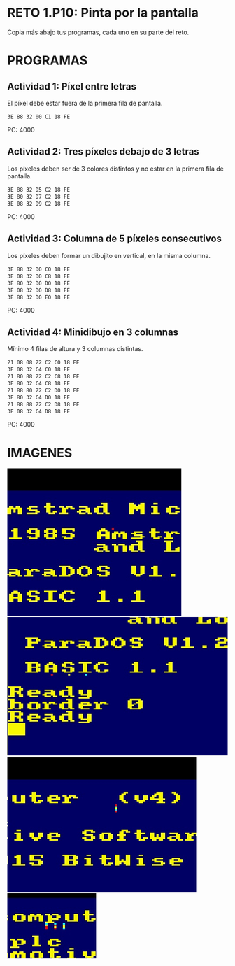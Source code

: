 # RETO 1.P10: Pinta por la pantalla
Copia más abajo tus programas, cada uno en su parte del reto.

# PROGRAMAS

## Actividad 1: Píxel entre letras
El píxel debe estar fuera de la primera fila de pantalla.
```
3E 88 32 00 C1 18 FE
```
PC: 4000

## Actividad 2: Tres píxeles debajo de 3 letras
Los píxeles deben ser de 3 colores distintos y no estar en la primera fila de pantalla.
```
3E 88 32 D5 C2 18 FE
3E 80 32 D7 C2 18 FE
3E 08 32 D9 C2 18 FE
```
PC: 4000

## Actividad 3: Columna de 5 píxeles consecutivos
Los píxeles deben formar un dibujito en vertical, en la misma columna.
```
3E 88 32 D0 C0 18 FE
3E 08 32 D0 C8 18 FE
3E 80 32 D0 D0 18 FE
3E 08 32 D0 D8 18 FE
3E 88 32 D0 E0 18 FE
```
PC: 4000

## Actividad 4: Minidibujo en 3 columnas
Mínimo 4 filas de altura y 3 columnas distintas.
```
21 08 08 22 C2 C0 18 FE
3E 08 32 C4 C0 18 FE
21 80 88 22 C2 C8 18 FE
3E 80 32 C4 C8 18 FE
21 88 80 22 C2 D0 18 FE
3E 80 32 C4 D0 18 FE
21 88 88 22 C2 D8 18 FE
3E 08 32 C4 D8 18 FE
```
PC: 4000

# IMAGENES
![Actividad 1](/punto1.jpg)
![Actividad 2](/letras.jpg)
![Actividad 3](/1columna.jpg)
![Actividad 4](/columnaori.jpg)
